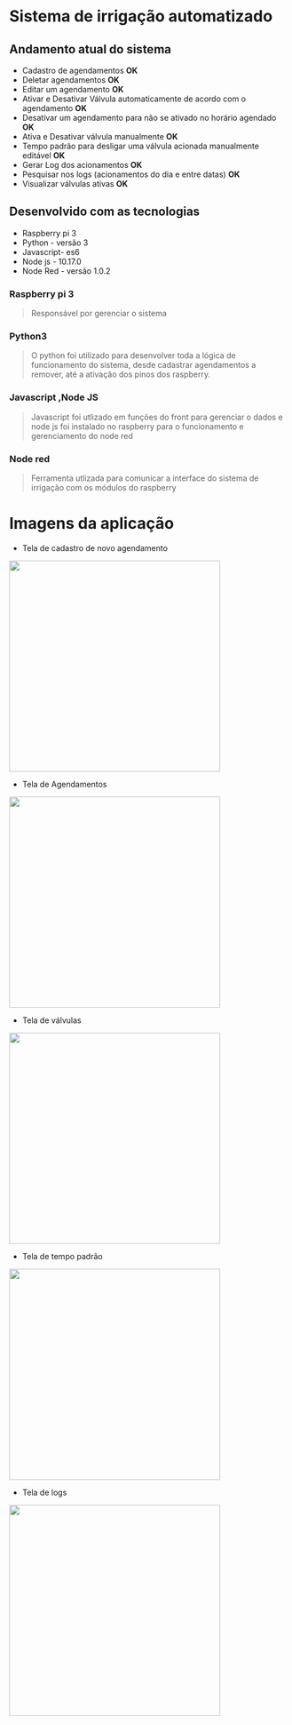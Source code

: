 # Sistema de irrigação automatizado

## Andamento atual do sistema
- Cadastro de agendamentos **OK**
- Deletar agendamentos **OK**
- Editar um agendamento **OK**
- Ativar e Desativar Válvula automaticamente de acordo com o agendamento **OK**
- Desativar um agendamento para não se ativado no horário agendado **OK**
- Ativa e Desativar válvula manualmente **OK**
- Tempo padrão para desligar uma válvula acionada manualmente editável **OK**
- Gerar Log dos acionamentos **OK**
- Pesquisar nos logs (acionamentos do dia e entre datas) **OK**
- Visualizar válvulas ativas **OK**


## Desenvolvido com as tecnologias
- Raspberry pi 3
- Python - versão 3
- Javascript- es6
- Node js - 10.17.0
- Node Red - versão 1.0.2

### Raspberry pi 3
> Responsável por gerenciar o sistema

### Python3
> O python foi utilizado para desenvolver toda a lógica de funcionamento do sistema, desde
> cadastrar agendamentos a remover, até a ativação dos pinos dos raspberry.

### Javascript ,Node JS
> Javascript foi utlizado em funções do front para gerenciar o dados e node js foi instalado no
> raspberry para o funcionamento e gerenciamento do node red

### Node red
> Ferramenta utlizada para comunicar a interface do sistema de irrigação com os
> módulos do raspberry


# Imagens da aplicação
- Tela de cadastro de novo agendamento
<img src="https://github.com/EversonSilva9799/Sistema-de-irriga-o/blob/master/screenshot%20application/cadastro%20agendamentos.png" width="380">

- Tela de Agendamentos
<img src="https://github.com/EversonSilva9799/Sistema-de-irriga-o/blob/master/screenshot%20application/agendamentos.png" width="380">

- Tela de válvulas
<img src="https://github.com/EversonSilva9799/Sistema-de-irriga-o/blob/master/screenshot%20application/valvulas.png" width="380">

- Tela de tempo padrão
<img src="https://github.com/EversonSilva9799/Sistema-de-irriga-o/blob/master/screenshot%20application/tempo%20padrao.png" width="380">

- Tela de logs
<img src="https://github.com/EversonSilva9799/Sistema-de-irriga-o/blob/master/screenshot%20application/logs.png" width="380">


